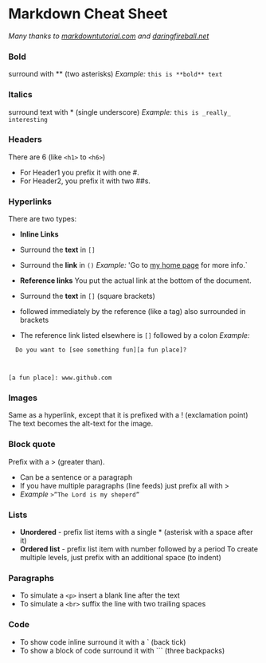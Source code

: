 # Markdown Cheat Sheet

_Many thanks to [markdowntutorial.com](www.markdowntutorial.com) and [daringfireball.net](daringfireball.net/projects/markdown/)_

### Bold
surround with \*\* \(two asterisks)
_Example:_ `this is **bold** text`

### Italics
surround text with \* \(single underscore)
_Example:_ `this is _really_ interesting`

### Headers
There are 6 \(like `<h1>` to `<h6>`)
- For Header1 you prefix it with one \#.
- For Header2, you prefix it with two \#\#s.

### Hyperlinks

There are two types:

* **Inline Links**
 * Surround the **text** in `[]`
 * Surround the **link** in `()`
   _Example:_  'Go to [my home page](dickdonohue.com) for more info.`

* **Reference links**
You put the actual link at the bottom of the document.
* Surround the **text** in `[]` \(square brackets)
* followed immediately by the reference \(like a tag\) also surrounded in brackets
 * The reference link listed elsewhere is `[]` followed by a colon
 _Example:_

`  Do you want to [see something fun][a fun place]?`

`  `

`[a fun place]: www.github.com`


### Images
Same as a hyperlink, except that it is prefixed with a \! \(exclamation point)
The text becomes the alt-text for the image.

### Block quote
Prefix with a \> \(greater than).

* Can be a sentence or a paragraph
* If you have multiple paragraphs (line feeds) just prefix all with >
* _Example_    `>”The Lord is my sheperd”`

### Lists
* **Unordered** - prefix list items with a single \* \(asterisk with a space after it)
* **Ordered list** - prefix list item with number followed by a period
To create multiple levels, just prefix with an additional space \(to indent)

### Paragraphs
* To simulate a `<p>` insert a blank line after the text
* To simulate a `<br>` suffix the line with two trailing spaces

### Code
* To show code inline surround it with a \` \(back tick)
* To show a block of code surround it with \`\`\` \(three backpacks)
